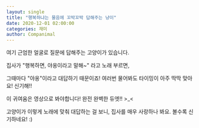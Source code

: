 ```yaml
---
layout: single
title: "행복하냐는 물음에 꼬박꼬박 답해주는 냥이"
date: 2020-12-01 02:00:00
categories: 재미
author: Companimal
---
```


여기 근엄한 얼굴로 질문에 답해주는 고양이가 있습니다.

집사가 "행복하면, 야옹이라고 말해~" 라고 노래 부르면,

그때마다 "야옹"이라고 대답하기 때문이죠! 여러번 물어봐도 타이밍이 아주 딱딱 맞아요! 신기해!!

이 귀여움은 영상으로 봐야합니다! 완전 완벽한 듀엣!! &gt;\_&lt;

고양이가 이렇게 노래에 맞춰 대답하는 걸 보니, 집사를 매우 사랑하나 봐요. 볼수록 신기하네요! :)
